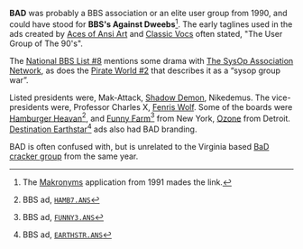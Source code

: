 **BAD** was probably a BBS association or an elite user group from 1990, and could have stood for **BBS's Against Dweebs**[^4]. The early taglines used in the ads created by [Aces of Ansi Art](/g/aces-of-ansi-art) and [Classic Vocs](/g/classic-vocs) often stated, "The User Group of The 90's".

The [National BBS List #8](/f/ad21096) mentions some drama with [The SysOp Association Network](/g/the-sysops-association-network), as does the [Pirate World #2](/f/ac6fb) that describes it as a “sysop group war”.

Listed presidents were, Mak-Attack, [Shadow Demon](/p/shadow-demon), Nikedemus. The vice-presidents were, Professor Charles X, [Fenris Wolf](/p/fenris-wolf). Some of the boards were [Hamburger Heavan](https://demozoo.org/bbs/5641/)[^1], and [Funny Farm](https://demozoo.org/bbs/7647/)[^2] from New York, [Ozone](https://demozoo.org/bbs/3685/) from Detroit. [Destination Earthstar](https://demozoo.org/bbs/7711/)[^3] ads also had BAD branding.

BAD is often confused with, but is unrelated to the Virginia based [BaD cracker group](/g/bad-ass-dudes) from the same year.

[^1]: BBS ad, [`HAMB7.ANS`](/f/b328616)
[^2]: BBS ad, [`FUNNY3.ANS`](/f/b42d3de)
[^3]: BBS ad, [`EARTHSTR.ANS`](/f/ae1e67e)
[^4]: The [Makronyms](https://demozoo.org/productions/366685/) application from 1991 mades the link.